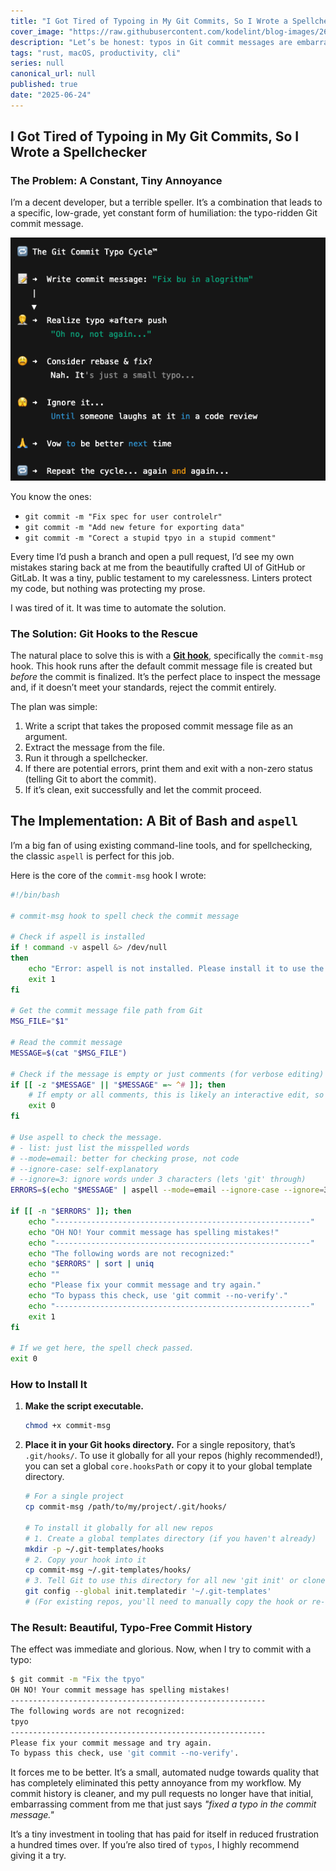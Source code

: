 ```yaml
---
title: "I Got Tired of Typoing in My Git Commits, So I Wrote a Spellchecker"
cover_image: "https://raw.githubusercontent.com/kodelint/blog-images/262f9087d4ad93b54d5c147be33ae88eb5774947/common/01-git-spellchecker.png"
description: "Let’s be honest: typos in Git commit messages are embarrassing"
tags: "rust, macOS, productivity, cli"
series: null
canonical_url: null
published: true
date: "2025-06-24"
---
```


## I Got Tired of Typoing in My Git Commits, So I Wrote a Spellchecker

### The Problem: A Constant, Tiny Annoyance

I’m a decent developer, but a terrible speller. It’s a combination that leads to a specific, low-grade, yet constant form of humiliation: the typo-ridden Git commit message.

![A frustrated developer at a computer](https://raw.githubusercontent.com/kodelint/kodelint.github.io/refs/heads/main/assets/uploads/01-git-spellchecker.png)

You know the ones:

- `git commit -m "Fix spec for user controlelr"`
- `git commit -m "Add new feture for exporting data"`
- `git commit -m "Corect a stupid tpyo in a stupid comment"`

Every time I’d push a branch and open a pull request, I’d see my own mistakes staring back at me from the beautifully crafted UI of GitHub or GitLab. It was a tiny, public testament to my carelessness. Linters protect my code, but nothing was protecting my prose.

I was tired of it. It was time to automate the solution.

### The Solution: Git Hooks to the Rescue

The natural place to solve this is with a **[Git hook](https://git-scm.com/book/en/v2/Customizing-Git-Git-Hooks)**, specifically the `commit-msg` hook. This hook runs after the default commit message file is created but _before_ the commit is finalized. It’s the perfect place to inspect the message and, if it doesn’t meet your standards, reject the commit entirely.

The plan was simple:

1.  Write a script that takes the proposed commit message file as an argument.
2.  Extract the message from the file.
3.  Run it through a spellchecker.
4.  If there are potential errors, print them and exit with a non-zero status (telling Git to abort the commit).
5.  If it’s clean, exit successfully and let the commit proceed.

## The Implementation: A Bit of Bash and `aspell`

I’m a big fan of using existing command-line tools, and for spellchecking, the classic `aspell` is perfect for this job.

Here is the core of the `commit-msg` hook I wrote:

```bash
#!/bin/bash

# commit-msg hook to spell check the commit message

# Check if aspell is installed
if ! command -v aspell &> /dev/null
then
    echo "Error: aspell is not installed. Please install it to use the spellcheck hook."
    exit 1
fi

# Get the commit message file path from Git
MSG_FILE="$1"

# Read the commit message
MESSAGE=$(cat "$MSG_FILE")

# Check if the message is empty or just comments (for verbose editing)
if [[ -z "$MESSAGE" || "$MESSAGE" =~ ^# ]]; then
    # If empty or all comments, this is likely an interactive edit, so we skip checking.
    exit 0
fi

# Use aspell to check the message.
# - list: just list the misspelled words
# --mode=email: better for checking prose, not code
# --ignore-case: self-explanatory
# --ignore=3: ignore words under 3 characters (lets 'git' through)
ERRORS=$(echo "$MESSAGE" | aspell --mode=email --ignore-case --ignore=3 list)

if [[ -n "$ERRORS" ]]; then
    echo "---------------------------------------------------------"
    echo "OH NO! Your commit message has spelling mistakes!"
    echo "---------------------------------------------------------"
    echo "The following words are not recognized:"
    echo "$ERRORS" | sort | uniq
    echo ""
    echo "Please fix your commit message and try again."
    echo "To bypass this check, use 'git commit --no-verify'."
    echo "---------------------------------------------------------"
    exit 1
fi

# If we get here, the spell check passed.
exit 0
```

### How to Install It

1.  **Make the script executable.**

    ```bash
    chmod +x commit-msg
    ```

2.  **Place it in your Git hooks directory.** For a single repository, that’s `.git/hooks/`. To use it globally for all your repos (highly recommended!), you can set a global `core.hooksPath` or copy it to your global template directory.

    ```bash
    # For a single project
    cp commit-msg /path/to/my/project/.git/hooks/

    # To install it globally for all new repos
    # 1. Create a global templates directory (if you haven't already)
    mkdir -p ~/.git-templates/hooks
    # 2. Copy your hook into it
    cp commit-msg ~/.git-templates/hooks/
    # 3. Tell Git to use this directory for all new 'git init' or clones
    git config --global init.templatedir '~/.git-templates'
    # (For existing repos, you'll need to manually copy the hook or re-run 'git init')
    ```

### The Result: Beautiful, Typo-Free Commit History

The effect was immediate and glorious. Now, when I try to commit with a typo:

```bash
$ git commit -m "Fix the tpyo"
OH NO! Your commit message has spelling mistakes!
---------------------------------------------------------
The following words are not recognized:
tpyo
---------------------------------------------------------
Please fix your commit message and try again.
To bypass this check, use 'git commit --no-verify'.
```

It forces me to be better. It’s a small, automated nudge towards quality that has completely eliminated this petty annoyance from my workflow. My commit history is cleaner, and my pull requests no longer have that initial, embarrassing comment from me that just says _"fixed a typo in the commit message."_

It’s a tiny investment in tooling that has paid for itself in reduced frustration a hundred times over. If you’re also tired of `typos`, I highly recommend giving it a try.
